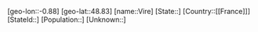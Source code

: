 ﻿---
location: [48.83,-0.88]
mapzoom: [7,12] 
mapmarker: city 
type: City
tags:
- geo/City


SpocWebEntityId: 35318
isDeleted: false
confidential: public

---
[geo-lon::-0.88]
[geo-lat::48.83]
[name::Vire]
[State::]
[Country::[[France]]]
[StateId::]
[Population::]
[Unknown::]

